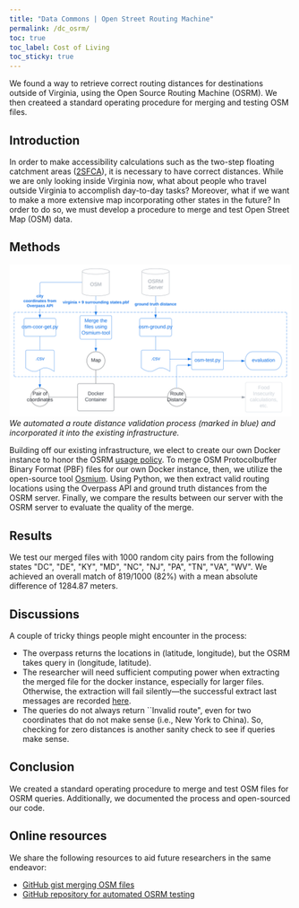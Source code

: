 ```yaml
---
title: "Data Commons | Open Street Routing Machine"
permalink: /dc_osrm/
toc: true
toc_label: Cost of Living
toc_sticky: true
---
```


We found a way to retrieve correct routing distances for destinations outside of Virginia, using the Open Source Routing Machine (OSRM). We then createed a standard operating procedure for merging and testing OSM files.

## Introduction

In order to make accessibility calculations such as the two-step floating catchment areas  ([2SFCA](https://en.wikipedia.org/wiki/Two-step_floating_catchment_area_method)), it is necessary to have correct distances. While we are only looking inside Virginia now, what about people who travel outside Virginia to accomplish day-to-day tasks? Moreover, what if we want to make a more extensive map incorporating other states in the future? In order to do so, we must develop a procedure to merge and test Open Street Map (OSM) data.

## Methods
![OSRM Updates](../assets/img/osrm_updates.svg)
*We automated a route distance validation process (marked in blue) and incorporated it into the existing infrastructure.*

Building off our existing infrastructure, we elect to create our own Docker instance to honor the OSRM [usage policy](https://github.com/Project-OSRM/osrm-backend/wiki/Api-usage-policy). To merge OSM Protocolbuffer Binary Format (PBF) files for our own Docker instance, then, we utilize the open-source tool [Osmium](https://osmcode.org/osmium-tool/). Using Python, we then extract valid routing locations using the Overpass API and ground truth distances from the OSRM server. Finally, we compare the results between our server with the OSRM server to evaluate the quality of the merge.

## Results
We test our merged files with 1000 random city pairs from the following states "DC", "DE", "KY", "MD", "NC", "NJ", "PA", "TN", "VA", "WV". We achieved an overall match of 819/1000 (82\%) with a mean absolute difference of 1284.87 meters.

## Discussions
A couple of tricky things people might encounter in the process:
  - The overpass returns the locations in (latitude, longitude), but the OSRM takes query in (longitude, latitude).
  - The researcher will need sufficient computing power when extracting the merged file for the docker instance, especially for larger files. Otherwise, the extraction will fail silently—the successful extract last messages are recorded [here](https://gist.github.com/wanghalan/859cefaea7b61046d084ead1b3d104a1).
  - The queries do not always return ``Invalid route", even for two coordinates that do not make sense (i.e., New York to China). So, checking for zero distances is another sanity check to see if queries make sense.

## Conclusion
We created a standard operating procedure to merge and test OSM files for OSRM queries. Additionally, we documented the process and open-sourced our code.

## Online resources
We share the following resources to aid future researchers in the same endeavor:

- [GitHub gist merging OSM files](https://gist.github.com/wanghalan/859cefaea7b61046d084ead1b3d104a1)
- [GitHub repository for automated OSRM testing](https://github.com/wanghalan/dspg22_osm-tester)
